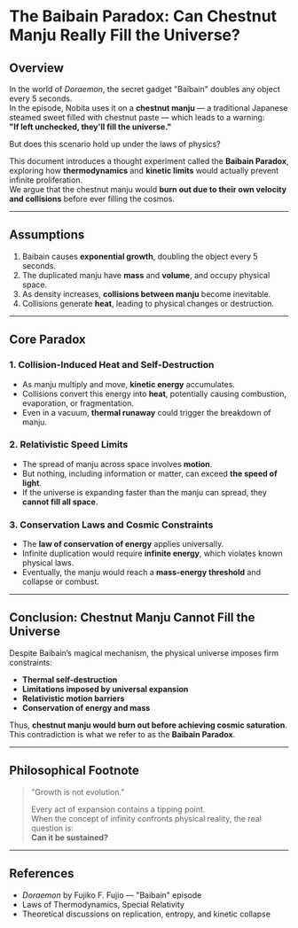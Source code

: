 # The Baibain Paradox: Can Chestnut Manju Really Fill the Universe?

## Overview

In the world of *Doraemon*, the secret gadget "Baibain" doubles any object every 5 seconds.  
In the episode, Nobita uses it on a **chestnut manju** — a traditional Japanese steamed sweet filled with chestnut paste — which leads to a warning:  
**"If left unchecked, they'll fill the universe."**

But does this scenario hold up under the laws of physics?

This document introduces a thought experiment called the **Baibain Paradox**, exploring how **thermodynamics** and **kinetic limits** would actually prevent infinite proliferation.  
We argue that the chestnut manju would **burn out due to their own velocity and collisions** before ever filling the cosmos.

---

## Assumptions

1. Baibain causes **exponential growth**, doubling the object every 5 seconds.
2. The duplicated manju have **mass** and **volume**, and occupy physical space.
3. As density increases, **collisions between manju** become inevitable.
4. Collisions generate **heat**, leading to physical changes or destruction.

---

## Core Paradox

### 1. Collision-Induced Heat and Self-Destruction

- As manju multiply and move, **kinetic energy** accumulates.
- Collisions convert this energy into **heat**, potentially causing combustion, evaporation, or fragmentation.
- Even in a vacuum, **thermal runaway** could trigger the breakdown of manju.

### 2. Relativistic Speed Limits

- The spread of manju across space involves **motion**.
- But nothing, including information or matter, can exceed **the speed of light**.
- If the universe is expanding faster than the manju can spread, they **cannot fill all space**.

### 3. Conservation Laws and Cosmic Constraints

- The **law of conservation of energy** applies universally.
- Infinite duplication would require **infinite energy**, which violates known physical laws.
- Eventually, the manju would reach a **mass-energy threshold** and collapse or combust.

---

## Conclusion: Chestnut Manju Cannot Fill the Universe

Despite Baibain’s magical mechanism, the physical universe imposes firm constraints:

- **Thermal self-destruction**
- **Limitations imposed by universal expansion**
- **Relativistic motion barriers**
- **Conservation of energy and mass**

Thus, **chestnut manju would burn out before achieving cosmic saturation**.  
This contradiction is what we refer to as the **Baibain Paradox**.

---

## Philosophical Footnote

> "Growth is not evolution."  
>  
> Every act of expansion contains a tipping point.  
> When the concept of infinity confronts physical reality, the real question is:  
> **Can it be sustained?**

---

## References

- *Doraemon* by Fujiko F. Fujio — "Baibain" episode  
- Laws of Thermodynamics, Special Relativity  
- Theoretical discussions on replication, entropy, and kinetic collapse

